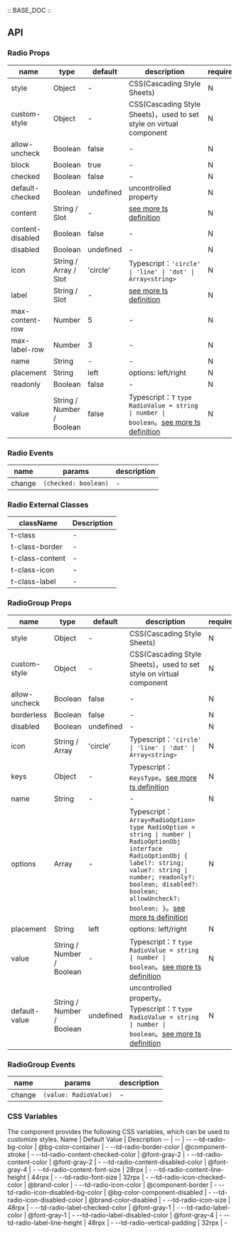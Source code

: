 :: BASE_DOC ::

## API

### Radio Props

name | type | default | description | required
-- | -- | -- | -- | --
style | Object | - | CSS(Cascading Style Sheets) | N
custom-style | Object | - | CSS(Cascading Style Sheets)，used to set style on virtual component | N
allow-uncheck | Boolean | false | \- | N
block | Boolean | true | \- | N
checked | Boolean | false | \- | N
default-checked | Boolean | undefined | uncontrolled property | N
content | String / Slot | - | [see more ts definition](https://github.com/Tencent/tdesign-miniprogram/blob/develop/src/common/common.ts) | N
content-disabled | Boolean | false | \- | N
disabled | Boolean | undefined | \- | N
icon | String / Array / Slot | 'circle' | Typescript：`'circle' \| 'line' \| 'dot' \| Array<string>` | N
label | String / Slot | - | [see more ts definition](https://github.com/Tencent/tdesign-miniprogram/blob/develop/src/common/common.ts) | N
max-content-row | Number | 5 | \- | N
max-label-row | Number | 3 | \- | N
name | String | - | \- | N
placement | String | left | options: left/right | N
readonly | Boolean | false | \- | N
value | String / Number / Boolean | false | Typescript：`T` `type RadioValue = string \| number \| boolean`。[see more ts definition](https://github.com/Tencent/tdesign-miniprogram/tree/develop/src/radio/type.ts) | N

### Radio Events

name | params | description
-- | -- | --
change | `(checked: boolean)` | \-

### Radio External Classes

className | Description
-- | --
t-class | \-
t-class-border | \-
t-class-content | \-
t-class-icon | \-
t-class-label | \-


### RadioGroup Props

name | type | default | description | required
-- | -- | -- | -- | --
style | Object | - | CSS(Cascading Style Sheets) | N
custom-style | Object | - | CSS(Cascading Style Sheets)，used to set style on virtual component | N
allow-uncheck | Boolean | false | \- | N
borderless | Boolean | false | \- | N
disabled | Boolean | undefined | \- | N
icon | String / Array | 'circle' | Typescript：`'circle' \| 'line' \| 'dot' \| Array<string>` | N
keys | Object | - | Typescript：`KeysType`。[see more ts definition](https://github.com/Tencent/tdesign-miniprogram/blob/develop/src/common/common.ts) | N
name | String | - | \- | N
options | Array | - | Typescript：`Array<RadioOption>` `type RadioOption = string \| number \| RadioOptionObj` `interface RadioOptionObj { label?: string; value?: string \| number; readonly?: boolean; disabled?: boolean; allowUncheck?: boolean; }`。[see more ts definition](https://github.com/Tencent/tdesign-miniprogram/tree/develop/src/radio-group/type.ts) | N
placement | String | left | options: left/right | N
value | String / Number / Boolean | - | Typescript：`T` `type RadioValue = string \| number \| boolean`。[see more ts definition](https://github.com/Tencent/tdesign-miniprogram/tree/develop/src/radio-group/type.ts) | N
default-value | String / Number / Boolean | undefined | uncontrolled property。Typescript：`T` `type RadioValue = string \| number \| boolean`。[see more ts definition](https://github.com/Tencent/tdesign-miniprogram/tree/develop/src/radio-group/type.ts) | N

### RadioGroup Events

name | params | description
-- | -- | --
change | `(value: RadioValue)` | \-

### CSS Variables

The component provides the following CSS variables, which can be used to customize styles.
Name | Default Value | Description 
-- | -- | --
--td-radio-bg-color | @bg-color-container | - 
--td-radio-border-color | @component-stroke | - 
--td-radio-content-checked-color | @font-gray-2 | - 
--td-radio-content-color | @font-gray-2 | - 
--td-radio-content-disabled-color | @font-gray-4 | - 
--td-radio-content-font-size | 28rpx | - 
--td-radio-content-line-height | 44rpx | - 
--td-radio-font-size | 32rpx | - 
--td-radio-icon-checked-color | @brand-color | - 
--td-radio-icon-color | @component-border | - 
--td-radio-icon-disabled-bg-color | @bg-color-component-disabled | - 
--td-radio-icon-disabled-color | @brand-color-disabled | - 
--td-radio-icon-size | 48rpx | - 
--td-radio-label-checked-color | @font-gray-1 | - 
--td-radio-label-color | @font-gray-1 | - 
--td-radio-label-disabled-color | @font-gray-4 | - 
--td-radio-label-line-height | 48rpx | - 
--td-radio-vertical-padding | 32rpx | -